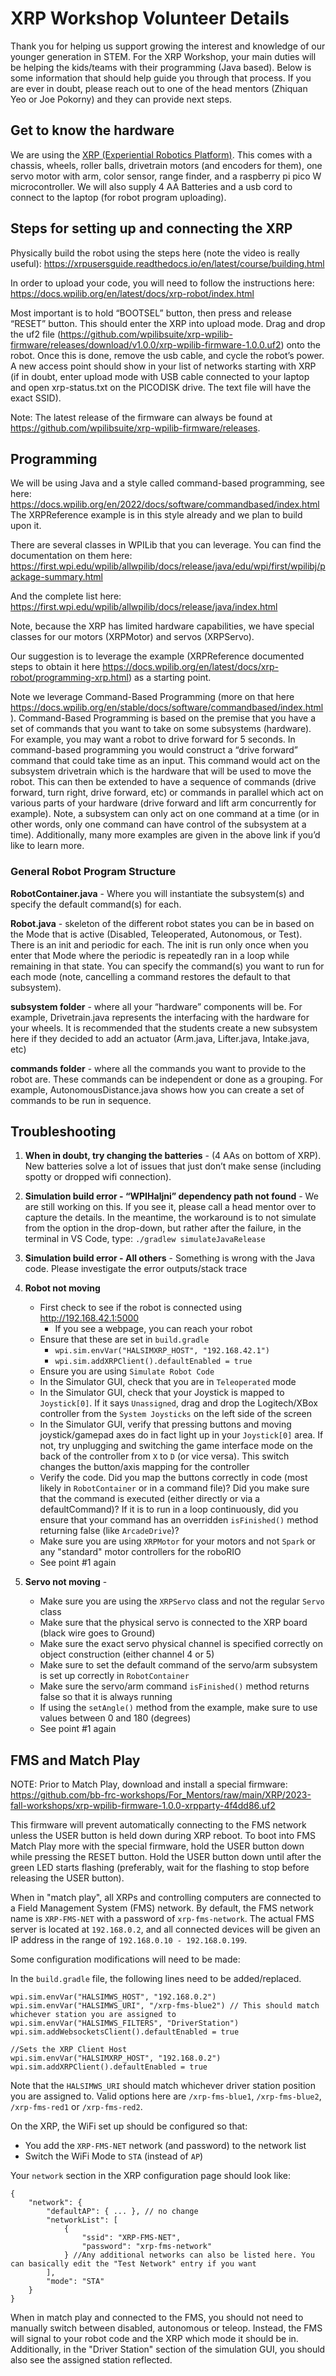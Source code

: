 # XRP Workshop Volunteer Details

Thank you for helping us support growing the interest and knowledge of our younger generation in STEM. For the XRP Workshop, your main duties will be helping the kids/teams with their programming (Java based). Below is some information that should help guide you through that process. If you are ever in doubt, please reach out to one of the head mentors (Zhiquan Yeo or Joe Pokorny) and they can provide next steps.

## Get to know the hardware

We are using the [XRP (Experiential Robotics Platform)](https://www.sparkfun.com/products/22230). This comes with a chassis, wheels, roller balls, drivetrain motors (and encoders for them), one servo motor with arm, color sensor, range finder, and a raspberry pi pico W microcontroller. We will also supply 4 AA Batteries and a usb cord to connect to the laptop (for robot program uploading).

## Steps for setting up and connecting the XRP

Physically build the robot using the steps here (note the video is really useful): https://xrpusersguide.readthedocs.io/en/latest/course/building.html

In order to upload your code, you will need to follow the instructions here:
https://docs.wpilib.org/en/latest/docs/xrp-robot/index.html

Most important is to hold “BOOTSEL” button, then press and release “RESET” button. This should enter the XRP into upload mode. Drag and drop the uf2 file (https://github.com/wpilibsuite/xrp-wpilib-firmware/releases/download/v1.0.0/xrp-wpilib-firmware-1.0.0.uf2) onto the robot. Once this is done, remove the usb cable, and cycle the robot’s power. A new access point should show in your list of networks starting with XRP (if in doubt, enter upload mode with USB cable connected to your laptop and open xrp-status.txt on the PICODISK drive. The text file will have the exact SSID).

Note: The latest release of the firmware can always be found at https://github.com/wpilibsuite/xrp-wpilib-firmware/releases.

## Programming

We will be using Java and a style called command-based programming, see here:
https://docs.wpilib.org/en/2022/docs/software/commandbased/index.html
The XRPReference example is in this style already and we plan to build upon it.

There are several classes in WPILib that you can leverage. You can find the documentation on them here:
https://first.wpi.edu/wpilib/allwpilib/docs/release/java/edu/wpi/first/wpilibj/package-summary.html

And the complete list here:
https://first.wpi.edu/wpilib/allwpilib/docs/release/java/index.html

Note, because the XRP has limited hardware capabilities, we have special classes for our motors (XRPMotor) and servos (XRPServo).

Our suggestion is to leverage the example (XRPReference documented steps to obtain it here https://docs.wpilib.org/en/latest/docs/xrp-robot/programming-xrp.html) as a starting point. 

Note we leverage Command-Based Programming (more on that here
https://docs.wpilib.org/en/stable/docs/software/commandbased/index.html). Command-Based Programming is based on the premise that you have a set of commands that you want to take on some subsystems (hardware). For example, you may want a robot to drive forward for 5 seconds. In command-based programming you would construct a “drive forward” command that could take time as an input. This command would act on the subsystem drivetrain which is the hardware that will be used to move the robot. This can then be extended to have a sequence of commands (drive forward, turn right, drive forward, etc) or commands in parallel which act on various parts of your hardware (drive forward and lift arm concurrently for example). Note, a subsystem can only act on one command at a time (or in other words, only one command can have control of the subsystem at a time). Additionally, many more examples are given in the above link if you’d like to learn more.

### General Robot Program Structure

**RobotContainer.java** - Where you will instantiate the subsystem(s) and specify the default command(s) for each.

**Robot.java** - skeleton of the different robot states you can be in based on the Mode that is active (Disabled, Teleoperated, Autonomous, or Test). There is an init and periodic for each. The init is run only once when you enter that Mode where the periodic is repeatedly ran in a loop while remaining in that state. You can specify the command(s) you want to run for each mode (note, cancelling a command restores the default to that subsystem).

**subsystem folder** - where all your “hardware” components will be. For example, Drivetrain.java represents the interfacing with the hardware for your wheels. It is recommended that the students create a new subsystem here if they decided to add an actuator (Arm.java, Lifter.java, Intake.java, etc)

**commands folder** - where all the commands you want to provide to the robot are. These commands can be independent or done as a grouping. For example, AutonomousDistance.java shows how you can create a set of commands to be run in sequence.

## Troubleshooting

1. **When in doubt, try changing the batteries** - (4 AAs on bottom of XRP). New batteries solve a lot of issues that just don’t make sense (including spotty or dropped wifi connection).

2. **Simulation build error - “WPIHaljni” dependency path not found** - 
We are still working on this. If you see it, please call a head mentor over to capture the details. In the meantime, the workaround is to not simulate from the option in the drop-down, but rather after the failure, in the terminal in VS Code, type: `./gradlew simulateJavaRelease`

3. **Simulation build error - All others** - Something is wrong with the Java code. Please investigate the error outputs/stack trace

4. **Robot not moving**
    - First check to see if the robot is connected using http://192.168.42.1:5000
        - If you see a webpage, you can reach your robot
    - Ensure that these are set in `build.gradle`
        - `wpi.sim.envVar("HALSIMXRP_HOST", "192.168.42.1")`
        - `wpi.sim.addXRPClient().defaultEnabled = true`
    - Ensure you are using `Simulate Robot Code`
    - In the Simulator GUI, check that you are in `Teleoperated` mode
    - In the Simulator GUI, check that your Joystick is mapped to `Joystick[0]`. If it says `Unassigned`, drag and drop the Logitech/XBox controller from the `System Joysticks` on the left side of the screen
    - In the Simulator GUI, verify that pressing buttons and moving joystick/gamepad axes do in fact light up in your `Joystick[0]` area. If not, try unplugging and switching the game interface mode on the back of the controller from `X` to `D` (or vice versa). This switch changes the button/axis mapping for the controller
    - Verify the code. Did you map the buttons correctly in code (most likely in `RobotContainer` or in a command file)? Did you make sure that the command is executed (either directly or via a defaultCommand)? If it is to run in a loop continuously, did you ensure that your command has an overridden `isFinished()` method returning false (like `ArcadeDrive`)?
    - Make sure you are using `XRPMotor` for your motors and not `Spark` or any "standard" motor controllers for the roboRIO
    - See point #1 again

5. **Servo not moving** -
    - Make sure you are using the `XRPServo` class and not the regular `Servo` class
    - Make sure that the physical servo is connected to the XRP board (black wire goes to Ground)
    - Make sure the exact servo physical channel is specified correctly on object construction (either channel 4 or 5)
    - Make sure to set the default command of the servo/arm subsystem is set up correctly in `RobotContainer`
    - Make sure the servo/arm command `isFinished()` method returns false so that it is always running
    - If using the `setAngle()` method from the example, make sure to use values between 0 and 180 (degrees)
    - See point #1 again

## FMS and Match Play

NOTE: Prior to Match Play, download and install a special firmware: https://github.com/bb-frc-workshops/For_Mentors/raw/main/XRP/2023-fall-workshops/xrp-wpilib-firmware-1.0.0-xrpparty-4f4dd86.uf2

This firmware will prevent automatically connecting to the FMS network unless the USER button is held down during XRP reboot. To boot into FMS Match Play more with the special firmware, hold the USER button down while pressing the RESET button. Hold the USER button down until after the green LED starts flashing (preferably, wait for the flashing to stop before releasing the USER button).

When in "match play", all XRPs and controlling computers are connected to a Field Management System (FMS) network. By default, the FMS network name is `XRP-FMS-NET` with a password of `xrp-fms-network`. The actual FMS server is located at `192.168.0.2`, and all connected devices will be given an IP address in the range of `192.168.0.10 - 192.168.0.199`.

Some configuration modifications will need to be made:

In the `build.gradle` file, the following lines need to be added/replaced.
```
wpi.sim.envVar("HALSIMWS_HOST", "192.168.0.2")
wpi.sim.envVar("HALSIMWS_URI", "/xrp-fms-blue2") // This should match whichever station you are assigned to
wpi.sim.envVar("HALSIMWS_FILTERS", "DriverStation")
wpi.sim.addWebsocketsClient().defaultEnabled = true

//Sets the XRP Client Host
wpi.sim.envVar("HALSIMXRP_HOST", "192.168.0.2")
wpi.sim.addXRPClient().defaultEnabled = true
```
Note that the `HALSIMWS_URI` should match whichever driver station position you are assigned to. Valid options here are `/xrp-fms-blue1`, `/xrp-fms-blue2`, `/xrp-fms-red1` or `/xrp-fms-red2`.

On the XRP, the WiFi set up should be configured so that:
* You add the `XRP-FMS-NET` network (and password) to the network list
* Switch the WiFi Mode to `STA` (instead of `AP`)

Your `network` section in the XRP configuration page should look like:
```
{
    "network": {
        "defaultAP": { ... }, // no change
        "networkList": [
            {
                "ssid": "XRP-FMS-NET",
                "password": "xrp-fms-network"
            } //Any additional networks can also be listed here. You can basically edit the "Test Network" entry if you want 
        ],
        "mode": "STA"
    }
}
```

When in match play and connected to the FMS, you should not need to manually switch between disabled, autonomous or teleop. Instead, the FMS will signal to your robot code and the XRP which mode it should be in. Additionally, in the "Driver Station" section of the simulation GUI, you should also see the assigned station reflected.
